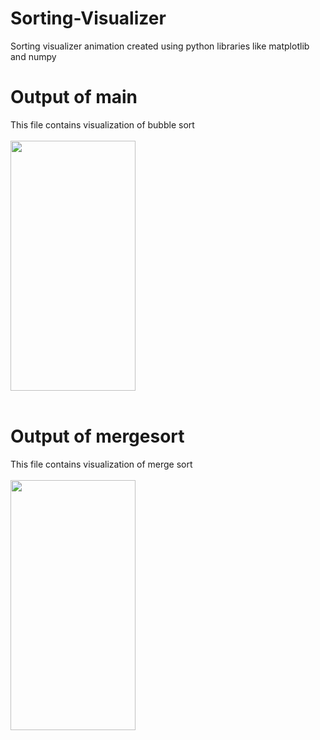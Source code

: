 # Sorting-Visualizer
Sorting visualizer animation created using python libraries like matplotlib and numpy

# Output of main
This file contains visualization of bubble sort<br/><br/>
<img src="https://github.com/avi901/Sorting-Visualizer/Output/bubblesort.gif" data-canonical-src="https://github.com/avi901/Sorting-Visualizer/Output/bubblesort.gif" width="200" height="400" />
<br/><br/>
# Output of mergesort
This file contains visualization of merge sort<br/><br/>
<img src="https://" data-canonical-src="https://gyazo.com/eb5c5741b6a9a16c692170a41a49c858.png" width="200" height="400" />
